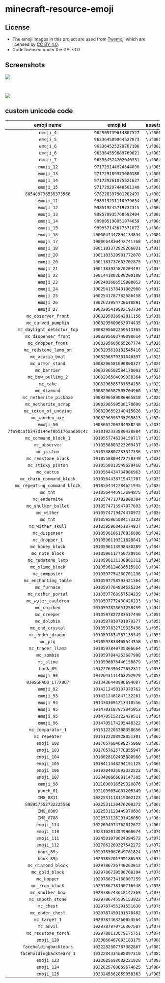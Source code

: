 # minecraft-resource-emoji

## License

* The emoji images in this project are used from [Twemoji](https://twemoji.twitter.com/) which are licensed by [CC BY 4.0](https://creativecommons.org/licenses/by/4.0/).
* Code licensed under the GPL-3.0

## Screenshots

![](https://raw.githubusercontent.com/mc-cloud-town/minecraft-resource-emoji/assets/resources/assets/minecraft/textures/font/discord-emoji.png)

<br />

![](https://raw.githubusercontent.com/mc-cloud-town/minecraft-resource-emoji/assets/resources/assets/minecraft/textures/font/twitter-emoji.png)

## custom unicode code

| emoji name | emoji id | **assets** |  str  |  img  |
| :--------: | :------: | :--------: | :---: | :---: |
|`emoji_4`|`962909739614867527`|`\uf000`|``|![](assets/discordEmojis/962909739614867527.png)|
|`emoji_5`|`963364509064527873`|`\uf001`|``|![](assets/discordEmojis/963364509064527873.png)|
|`emoji_6`|`963364525279707186`|`\uf002`|``|![](assets/discordEmojis/963364525279707186.png)|
|`emoji_6`|`963364559689769021`|`\uf003`|``|![](assets/discordEmojis/963364559689769021.png)|
|`emoji_7`|`963364574202040331`|`\uf004`|``|![](assets/discordEmojis/963364574202040331.png)|
|`emoji_12`|`971729144624844800`|`\uf005`|``|![](assets/discordEmojis/971729144624844800.png)|
|`emoji_13`|`971729189973680188`|`\uf006`|``|![](assets/discordEmojis/971729189973680188.png)|
|`emoji_14`|`971729261075521627`|`\uf007`|``|![](assets/discordEmojis/971729261075521627.png)|
|`emoji_15`|`971729297448501340`|`\uf008`|``|![](assets/discordEmojis/971729297448501340.png)|
|`865409736539373568`|`978228397501202493`|`\uf009`|``|![](assets/discordEmojis/978228397501202493.png)|
|`emoji_11`|`998519231110979634`|`\uf00a`|``|![](assets/discordEmojis/998519231110979634.png)|
|`emoji_12`|`998519245719732315`|`\uf00b`|``|![](assets/discordEmojis/998519245719732315.png)|
|`emoji_13`|`998570935768592404`|`\uf00c`|``|![](assets/discordEmojis/998570935768592404.png)|
|`emoji_14`|`999005190051074059`|`\uf00d`|``|![](assets/discordEmojis/999005190051074059.png)|
|`emoji_15`|`999957143677571072`|`\uf00e`|``|![](assets/discordEmojis/999957143677571072.png)|
|`emoji_16`|`1000047447894134854`|`\uf00f`|``|![](assets/discordEmojis/1000047447894134854.png)|
|`emoji_17`|`1000664830442741760`|`\uf010`|``|![](assets/discordEmojis/1000664830442741760.png)|
|`emoji_18`|`1001183372829266031`|`\uf011`|``|![](assets/discordEmojis/1001183372829266031.png)|
|`emoji_20`|`1001183529901772870`|`\uf012`|``|![](assets/discordEmojis/1001183529901772870.png)|
|`emoji_20`|`1001183737603702875`|`\uf013`|``|![](assets/discordEmojis/1001183737603702875.png)|
|`emoji_21`|`1001183934870204497`|`\uf014`|``|![](assets/discordEmojis/1001183934870204497.png)|
|`emoji_22`|`1001441802689200188`|`\uf015`|``|![](assets/discordEmojis/1001441802689200188.png)|
|`emoji_23`|`1002483606519808052`|`\uf016`|``|![](assets/discordEmojis/1002483606519808052.png)|
|`emoji_24`|`1002541578491002900`|`\uf017`|``|![](assets/discordEmojis/1002541578491002900.png)|
|`emoji_25`|`1002541787782586458`|`\uf018`|``|![](assets/discordEmojis/1002541787782586458.png)|
|`emoji_26`|`1002623954730618891`|`\uf019`|``|![](assets/discordEmojis/1002623954730618891.png)|
|`emoji_27`|`1003205419902193734`|`\uf01a`|``|![](assets/discordEmojis/1003205419902193734.png)|
|`mc_observer_front`|`1008295036942811156`|`\uf01b`|``|![](assets/discordEmojis/1008295036942811156.png)|
|`mc_carved_pumpkin`|`1008295600653074435`|`\uf01d`|``|![](assets/discordEmojis/1008295600653074435.png)|
|`mc_daylight_detector_top`|`1008295602259513365`|`\uf01e`|``|![](assets/discordEmojis/1008295602259513365.png)|
|`mc_dispenser_front`|`1008295603740098614`|`\uf01f`|``|![](assets/discordEmojis/1008295603740098614.png)|
|`mc_dropper_front`|`1008295605665267774`|`\uf020`|``|![](assets/discordEmojis/1008295605665267774.png)|
|`mc_redstone_lamp_on`|`1008295610182545418`|`\uf023`|``|![](assets/discordEmojis/1008295610182545418.png)|
|`mc_acacia_boat`|`1008296579301646397`|`\uf025`|``|![](assets/discordEmojis/1008296579301646397.png)|
|`mc_armor_stand`|`1008296581096800327`|`\uf026`|``|![](assets/discordEmojis/1008296581096800327.png)|
|`mc_barrier`|`1008296582594179092`|`\uf027`|``|![](assets/discordEmojis/1008296582594179092.png)|
|`mc_bow_pulling_2`|`1008296584099938364`|`\uf028`|``|![](assets/discordEmojis/1008296584099938364.png)|
|`mc_cake`|`1008296585781854258`|`\uf029`|``|![](assets/discordEmojis/1008296585781854258.png)|
|`mc_diamond`|`1008296587505704960`|`\uf02a`|``|![](assets/discordEmojis/1008296587505704960.png)|
|`mc_netherite_pickaxe`|`1008296589086965810`|`\uf02b`|``|![](assets/discordEmojis/1008296589086965810.png)|
|`mc_netherite_scrap`|`1008296590538178600`|`\uf02c`|``|![](assets/discordEmojis/1008296590538178600.png)|
|`mc_totem_of_undying`|`1008296592140415028`|`\uf02d`|``|![](assets/discordEmojis/1008296592140415028.png)|
|`mc_wooden_axe`|`1008296593335795813`|`\uf02e`|``|![](assets/discordEmojis/1008296593335795813.png)|
|`emoji_50`|`1008667200304988240`|`\uf031`|``|![](assets/discordEmojis/1008667200304988240.png)|
|`7fa98cafb347d144ef0b5176aadb9c4c`|`1010192333880438884`|`\uf032`|``|![](assets/discordEmojis/1010192333880438884.png)|
|`mc_command_block_1`|`1010557746334150717`|`\uf033`|``|![](assets/discordEmojis/1010557746334150717.png)|
|`mc_observer`|`1010558803223269437`|`\uf034`|``|![](assets/discordEmojis/1010558803223269437.png)|
|`mc_piston`|`1010558807283347536`|`\uf035`|``|![](assets/discordEmojis/1010558807283347536.png)|
|`mc_redstone_block`|`1010558809472778340`|`\uf036`|``|![](assets/discordEmojis/1010558809472778340.png)|
|`mc_sticky_piston`|`1010558813549629460`|`\uf037`|``|![](assets/discordEmojis/1010558813549629460.png)|
|`mc_cactus`|`1010564434734886963`|`\uf038`|``|![](assets/discordEmojis/1010564434734886963.png)|
|`mc_chain_command_block`|`1010564438719471707`|`\uf039`|``|![](assets/discordEmojis/1010564438719471707.png)|
|`mc_repeating_command_block`|`1010564442284621945`|`\uf03a`|``|![](assets/discordEmojis/1010564442284621945.png)|
|`mc_tnt`|`1010564445912694875`|`\uf03b`|``|![](assets/discordEmojis/1010564445912694875.png)|
|`mc_endermite`|`1010574713782800394`|`\uf03c`|``|![](assets/discordEmojis/1010574713782800394.png)|
|`mc_shulker_bullet`|`1010574715947077693`|`\uf03d`|``|![](assets/discordEmojis/1010574715947077693.png)|
|`mc_wither`|`1010574719474470972`|`\uf03e`|``|![](assets/discordEmojis/1010574719474470972.png)|
|`mc_tnt`|`1010595965004173322`|`\uf040`|``|![](assets/discordEmojis/1010595965004173322.png)|
|`mc_wither_skull`|`1010595968451874937`|`\uf041`|``|![](assets/discordEmojis/1010595968451874937.png)|
|`mc_dispenser`|`1010596106176036886`|`\uf042`|``|![](assets/discordEmojis/1010596106176036886.png)|
|`mc_dropper_1`|`1010596110311628841`|`\uf043`|``|![](assets/discordEmojis/1010596110311628841.png)|
|`mc_honey_block`|`1010596113998430289`|`\uf044`|``|![](assets/discordEmojis/1010596113998430289.png)|
|`mc_note_block`|`1010596117760720916`|`\uf045`|``|![](assets/discordEmojis/1010596117760720916.png)|
|`mc_redstone_lamp`|`1010596121330061312`|`\uf046`|``|![](assets/discordEmojis/1010596121330061312.png)|
|`mc_slime_block`|`1010596124836515910`|`\uf047`|``|![](assets/discordEmojis/1010596124836515910.png)|
|`mc_composter`|`1010597754260701236`|`\uf049`|``|![](assets/discordEmojis/1010597754260701236.png)|
|`mc_enchanting_table`|`1010597758593421364`|`\uf04a`|``|![](assets/discordEmojis/1010597758593421364.png)|
|`mc_furnace`|`1010597764834525334`|`\uf04c`|``|![](assets/discordEmojis/1010597764834525334.png)|
|`mc_nether_portal`|`1010597768957534239`|`\uf04d`|``|![](assets/discordEmojis/1010597768957534239.png)|
|`mc_water_cauldron`|`1010597772430426233`|`\uf04e`|``|![](assets/discordEmojis/1010597772430426233.png)|
|`mc_chicken`|`1010597823651258459`|`\uf04f`|``|![](assets/discordEmojis/1010597823651258459.png)|
|`mc_creeper`|`1010597827283517440`|`\uf050`|``|![](assets/discordEmojis/1010597827283517440.png)|
|`mc_dolphin`|`1010597830701879377`|`\uf051`|``|![](assets/discordEmojis/1010597830701879377.png)|
|`mc_end_crystal`|`1010597832719335496`|`\uf052`|``|![](assets/discordEmojis/1010597832719335496.png)|
|`mc_ender_dragon`|`1010597834787135549`|`\uf053`|``|![](assets/discordEmojis/1010597834787135549.png)|
|`mc_pig`|`1010597838465544358`|`\uf054`|``|![](assets/discordEmojis/1010597838465544358.png)|
|`mc_trader_llama`|`1010597840705306664`|`\uf055`|``|![](assets/discordEmojis/1010597840705306664.png)|
|`mc_zombie`|`1010597844253687908`|`\uf056`|``|![](assets/discordEmojis/1010597844253687908.png)|
|`mc_slime`|`1010598076446158879`|`\uf057`|``|![](assets/discordEmojis/1010598076446158879.png)|
|`bonk_89`|`1012276396472672317`|`\uf058`|``|![](assets/discordEmojis/1012276396472672317.png)|
|`emoji_90`|`1012643111463292979`|`\uf059`|``|![](assets/discordEmojis/1012643111463292979.png)|
|`0J0SGFADO_LT7XBO7`|`1013436448906694687`|`\uf05a`|``|![](assets/discordEmojis/1013436448906694687.png)|
|`emoji_92`|`1014212458107379762`|`\uf05b`|``|![](assets/discordEmojis/1014212458107379762.png)|
|`emoji_93`|`1014212481847132261`|`\uf05c`|``|![](assets/discordEmojis/1014212481847132261.png)|
|`emoji_94`|`1014703091213418556`|`\uf05d`|``|![](assets/discordEmojis/1014703091213418556.png)|
|`emoji_95`|`1014703107973845053`|`\uf05e`|``|![](assets/discordEmojis/1014703107973845053.png)|
|`emoji_95`|`1014705152122429511`|`\uf05f`|``|![](assets/discordEmojis/1014705152122429511.png)|
|`emoji_96`|`1014705174205448322`|`\uf060`|``|![](assets/discordEmojis/1014705174205448322.png)|
|`mc_comparator_1`|`1015122205308358656`|`\uf061`|``|![](assets/discordEmojis/1015122205308358656.png)|
|`mc_repeater`|`1015122208928051301`|`\uf062`|``|![](assets/discordEmojis/1015122208928051301.png)|
|`emoji_102`|`1017657604698275860`|`\uf063`|``|![](assets/discordEmojis/1017657604698275860.png)|
|`emoji_103`|`1017657625778855947`|`\uf064`|``|![](assets/discordEmojis/1017657625778855947.png)|
|`emoji_104`|`1018026102435880960`|`\uf065`|``|![](assets/discordEmojis/1018026102435880960.png)|
|`emoji_105`|`1018411448294191125`|`\uf066`|``|![](assets/discordEmojis/1018411448294191125.png)|
|`emoji_106`|`1019204925093322822`|`\uf067`|``|![](assets/discordEmojis/1019204925093322822.png)|
|`emoji_107`|`1020480666091147305`|`\uf068`|``|![](assets/discordEmojis/1020480666091147305.png)|
|`emoji_98`|`1021098916529320076`|`\uf069`|``|![](assets/discordEmojis/1021098916529320076.png)|
|`punch_01`|`1021099654001205349`|`\uf06a`|``|![](assets/discordEmojis/1021099654001205349.png)|
|`IMG_8811`|`1022531118119002123`|`\uf06b`|``|![](assets/discordEmojis/1022531118119002123.png)|
|`898957552732225566`|`1022531120476209272`|`\uf06c`|``|![](assets/discordEmojis/1022531120476209272.png)|
|`IMG_8809`|`1022531123449970698`|`\uf06d`|``|![](assets/discordEmojis/1022531123449970698.png)|
|`IMG_8788`|`1022531126201426050`|`\uf06e`|``|![](assets/discordEmojis/1022531126201426050.png)|
|`emoji_114`|`1022694974762012672`|`\uf06f`|``|![](assets/discordEmojis/1022694974762012672.png)|
|`emoji_110`|`1023162013049966674`|`\uf070`|``|![](assets/discordEmojis/1023162013049966674.png)|
|`emoji_111`|`1024501079624384572`|`\uf071`|``|![](assets/discordEmojis/1024501079624384572.png)|
|`emoji_112`|`1027862209327542272`|`\uf072`|``|![](assets/discordEmojis/1027862209327542272.png)|
|`bonk_89s`|`1029785067649781824`|`\uf073`|``|![](assets/discordEmojis/1029785067649781824.png)|
|`bonk_89p`|`1029785701799186593`|`\uf074`|``|![](assets/discordEmojis/1029785701799186593.png)|
|`mc_diamond_block`|`1029786726740263012`|`\uf075`|``|![](assets/discordEmojis/1029786726740263012.png)|
|`mc_gold_block`|`1029786730506768394`|`\uf076`|``|![](assets/discordEmojis/1029786730506768394.png)|
|`mc_hopper`|`1029786734160007259`|`\uf077`|``|![](assets/discordEmojis/1029786734160007259.png)|
|`mc_iron_block`|`1029786738190716948`|`\uf078`|``|![](assets/discordEmojis/1029786738190716948.png)|
|`mc_shulker_box`|`1029786743618142369`|`\uf079`|``|![](assets/discordEmojis/1029786743618142369.png)|
|`mc_smooth_stone`|`1029786745539153922`|`\uf07a`|``|![](assets/discordEmojis/1029786745539153922.png)|
|`mc_chest`|`1029787455391551630`|`\uf07b`|``|![](assets/discordEmojis/1029787455391551630.png)|
|`mc_ender_chest`|`1029787459191570482`|`\uf07c`|``|![](assets/discordEmojis/1029787459191570482.png)|
|`mc_target_1`|`1029787463260053564`|`\uf07d`|``|![](assets/discordEmojis/1029787463260053564.png)|
|`mc_anvil`|`1029787970716307507`|`\uf07e`|``|![](assets/discordEmojis/1029787970716307507.png)|
|`mc_redstone_torch`|`1029788113679175751`|`\uf07f`|``|![](assets/discordEmojis/1029788113679175751.png)|
|`emoji_120`|`1030066467003183175`|`\uf080`|``|![](assets/discordEmojis/1030066467003183175.png)|
|`faceholdingbacktears`|`1032282507787382867`|`\uf081`|``|![](assets/discordEmojis/1032282507787382867.png)|
|`faceholdingbacktears_1`|`1032284334608097310`|`\uf082`|``|![](assets/discordEmojis/1032284334608097310.png)|
|`emoji_123`|`1032625692682231828`|`\uf083`|``|![](assets/discordEmojis/1032625692682231828.png)|
|`emoji_124`|`1032625708859674625`|`\uf084`|``|![](assets/discordEmojis/1032625708859674625.png)|
|`emoji_125`|`1033245562859958363`|`\uf085`|``|![](assets/discordEmojis/1033245562859958363.png)|
